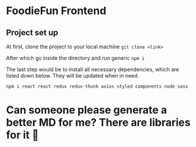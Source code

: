 # FoodieFun Frontend

## Project set up

At first, clone the project to your local machine `git clone <link>`

After which go inside the directory and run generic `npm i`

The last step would be to install all necessary dependencies, which are listed down below. They will be updated when in need.

```js
npm i react react-redux redux-thunk axios styled-components node-sass
```

# Can someone please generate a better MD for me? There are libraries for it 👀
